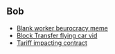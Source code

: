 ## Bob

- [Blank worker beurocracy meme](https://discord.com/channels/1102309240145707049/1118990437684875357/1319715957169721449)
- [Block Transfer flying car vid](https://discordapp.com/channels/1102309240145707049/1102309240741310503/1329529221952966726)
- [Tariff impacting contract](https://discordapp.com/channels/1102309240145707049/1174123385240956968/1338178099002605589)
